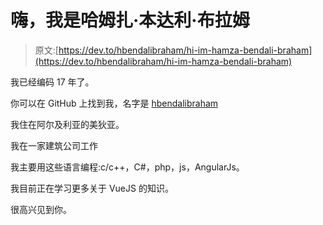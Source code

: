 # 嗨，我是哈姆扎·本达利·布拉姆

> 原文:[https://dev.to/hbendalibraham/hi-im-hamza-bendali-braham](https://dev.to/hbendalibraham/hi-im-hamza-bendali-braham)

我已经编码 17 年了。

你可以在 GitHub 上找到我，名字是 [hbendalibraham](https://github.com/hbendalibraham)

我住在阿尔及利亚的美狄亚。

我在一家建筑公司工作

我主要用这些语言编程:c/c++，C#，php，js，AngularJs。

我目前正在学习更多关于 VueJS 的知识。

很高兴见到你。